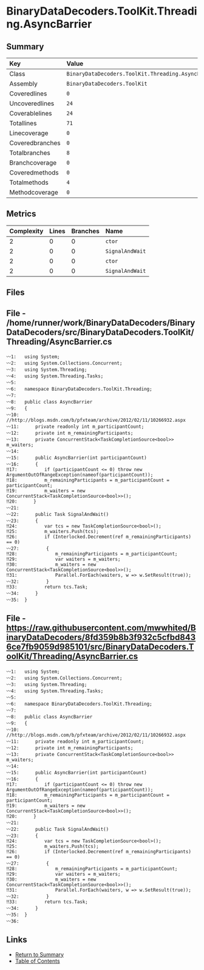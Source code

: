 ﻿# BinaryDataDecoders.ToolKit.Threading.AsyncBarrier

## Summary

| Key             | Value                                               |
| :-------------- | :-------------------------------------------------- |
| Class           | `BinaryDataDecoders.ToolKit.Threading.AsyncBarrier` |
| Assembly        | `BinaryDataDecoders.ToolKit`                        |
| Coveredlines    | `0`                                                 |
| Uncoveredlines  | `24`                                                |
| Coverablelines  | `24`                                                |
| Totallines      | `71`                                                |
| Linecoverage    | `0`                                                 |
| Coveredbranches | `0`                                                 |
| Totalbranches   | `8`                                                 |
| Branchcoverage  | `0`                                                 |
| Coveredmethods  | `0`                                                 |
| Totalmethods    | `4`                                                 |
| Methodcoverage  | `0`                                                 |

## Metrics

| Complexity | Lines | Branches | Name            |
| :--------- | :---- | :------- | :-------------- |
| 2          | 0     | 0        | `ctor`          |
| 2          | 0     | 0        | `SignalAndWait` |
| 2          | 0     | 0        | `ctor`          |
| 2          | 0     | 0        | `SignalAndWait` |

## Files

## File - /home/runner/work/BinaryDataDecoders/BinaryDataDecoders/src/BinaryDataDecoders.ToolKit/Threading/AsyncBarrier.cs

```CSharp
〰1:   using System;
〰2:   using System.Collections.Concurrent;
〰3:   using System.Threading;
〰4:   using System.Threading.Tasks;
〰5:   
〰6:   namespace BinaryDataDecoders.ToolKit.Threading;
〰7:   
〰8:   public class AsyncBarrier
〰9:   {
〰10:  //http://blogs.msdn.com/b/pfxteam/archive/2012/02/11/10266932.aspx
〰11:      private readonly int m_participantCount;
〰12:      private int m_remainingParticipants;
〰13:      private ConcurrentStack<TaskCompletionSource<bool>> m_waiters;
〰14:  
〰15:      public AsyncBarrier(int participantCount)
〰16:      {
‼17:          if (participantCount <= 0) throw new ArgumentOutOfRangeException(nameof(participantCount));
‼18:          m_remainingParticipants = m_participantCount = participantCount;
‼19:          m_waiters = new ConcurrentStack<TaskCompletionSource<bool>>();
‼20:      }
〰21:  
〰22:      public Task SignalAndWait()
〰23:      {
‼24:          var tcs = new TaskCompletionSource<bool>();
‼25:          m_waiters.Push(tcs);
‼26:          if (Interlocked.Decrement(ref m_remainingParticipants) == 0)
〰27:          {
‼28:              m_remainingParticipants = m_participantCount;
‼29:              var waiters = m_waiters;
‼30:              m_waiters = new ConcurrentStack<TaskCompletionSource<bool>>();
‼31:              Parallel.ForEach(waiters, w => w.SetResult(true));
〰32:          }
‼33:          return tcs.Task;
〰34:      }
〰35:  }
```

## File - https://raw.githubusercontent.com/mwwhited/BinaryDataDecoders/8fd359b8b3f932c5cfbd8436ce7fb9059d985101/src/BinaryDataDecoders.ToolKit/Threading/AsyncBarrier.cs

```CSharp
〰1:   using System;
〰2:   using System.Collections.Concurrent;
〰3:   using System.Threading;
〰4:   using System.Threading.Tasks;
〰5:   
〰6:   namespace BinaryDataDecoders.ToolKit.Threading;
〰7:   
〰8:   public class AsyncBarrier
〰9:   {
〰10:  //http://blogs.msdn.com/b/pfxteam/archive/2012/02/11/10266932.aspx
〰11:      private readonly int m_participantCount;
〰12:      private int m_remainingParticipants;
〰13:      private ConcurrentStack<TaskCompletionSource<bool>> m_waiters;
〰14:  
〰15:      public AsyncBarrier(int participantCount)
〰16:      {
‼17:          if (participantCount <= 0) throw new ArgumentOutOfRangeException(nameof(participantCount));
‼18:          m_remainingParticipants = m_participantCount = participantCount;
‼19:          m_waiters = new ConcurrentStack<TaskCompletionSource<bool>>();
‼20:      }
〰21:  
〰22:      public Task SignalAndWait()
〰23:      {
‼24:          var tcs = new TaskCompletionSource<bool>();
‼25:          m_waiters.Push(tcs);
‼26:          if (Interlocked.Decrement(ref m_remainingParticipants) == 0)
〰27:          {
‼28:              m_remainingParticipants = m_participantCount;
‼29:              var waiters = m_waiters;
‼30:              m_waiters = new ConcurrentStack<TaskCompletionSource<bool>>();
‼31:              Parallel.ForEach(waiters, w => w.SetResult(true));
〰32:          }
‼33:          return tcs.Task;
〰34:      }
〰35:  }
〰36:  
```

## Links

* [Return to Summary](Summary.md)
* [Table of Contents](../TOC.md)

